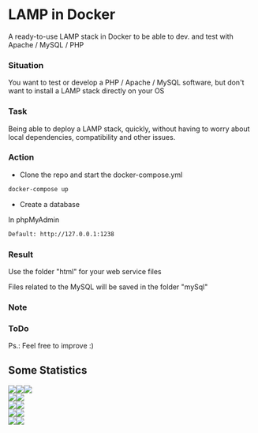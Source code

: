 # LAMP in Docker
A ready-to-use LAMP stack in Docker to be able to dev. and test with Apache / MySQL / PHP

### Situation
You want to test or develop a PHP / Apache / MySQL software, but don't want to install a LAMP stack directly on your OS

### Task
Being able to deploy a LAMP stack, quickly, without having to worry about local dependencies, compatibility and other issues.

### Action
- Clone the repo and start the docker-compose.yml
```sh
docker-compose up
```

- Create a database

In phpMyAdmin
```sh
Default: http://127.0.0.1:1238
```

### Result
Use the folder "html" for your web service files

Files related to the MySQL will be saved in the folder "mySql"

### Note

### ToDo



Ps.: Feel free to improve :)


## Some Statistics
<img src="https://img.shields.io/github/license/zebrajr/LAMPinDocker?logo=github"><img src="https://img.shields.io/github/forks/zebrajr/LAMPinDocker?logo=github"><img src="https://img.shields.io/github/stars/zebrajr/LAMPinDocker?logo=github">
<br>
<img src="https://img.shields.io/github/last-commit/zebrajr/LAMPinDocker?logo=gitfs"><img src="https://img.shields.io/maintenance/yes/2021">
<br>
<img src="https://img.shields.io/github/repo-size/zebrajr/LAMPinDocker?logo=files"><img src="https://img.shields.io/tokei/lines/github/zebrajr/LAMPinDocker?logo=files">
<br>
<img src="https://img.shields.io/github/issues-raw/zebrajr/LAMPinDocker?logo=gitbook"><img src="https://img.shields.io/github/issues-closed-raw/zebrajr/LAMPinDocker?logo=gitbook">
<br>
<img src="https://img.shields.io/github/issues-pr-raw/zebrajr/LAMPinDocker?logo=git"><img src="https://img.shields.io/github/issues-pr-closed-raw/zebrajr/LAMPinDocker?logo=git">
